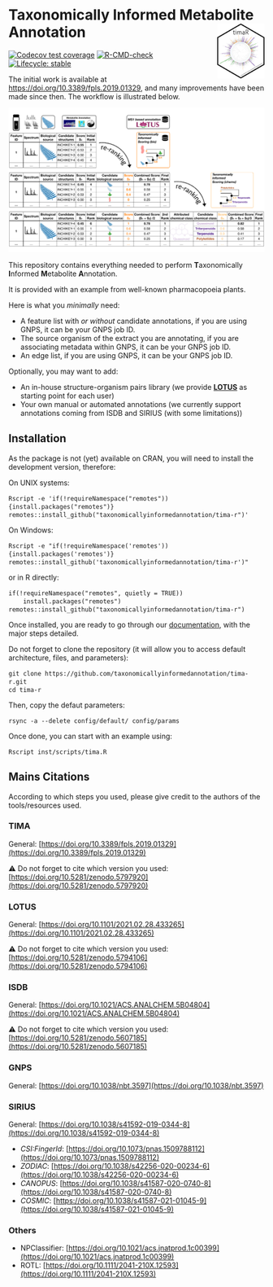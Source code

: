 # Taxonomically Informed Metabolite Annotation <img src='man/figures/logo.png' align="right" height="108" />

<!-- badges: start -->
[![Codecov test coverage](https://codecov.io/gh/taxonomicallyinformedannotation/tima-r/branch/main/graph/badge.svg)](https://app.codecov.io/gh/taxonomicallyinformedannotation/tima-r?branch=main)
[![R-CMD-check](https://github.com/taxonomicallyinformedannotation/tima-r/workflows/R-CMD-check/badge.svg)](https://github.com/taxonomicallyinformedannotation/tima-r/actions)
[![Lifecycle: stable](https://img.shields.io/badge/lifecycle-stable-brightgreen.svg)](https://lifecycle.r-lib.org/articles/stages.html#stable)
<!-- badges: end -->

The initial work is available at https://doi.org/10.3389/fpls.2019.01329, and many improvements have been made since then.
The workflow is illustrated below.

![Workflow](man/figures/tima.svg)

This repository contains everything needed to perform **T**axonomically **I**nformed **M**etabolite **A**nnotation.

It is provided with an example from well-known pharmacopoeia plants.

Here is what you *minimally* need:

- A feature list with *or without* candidate annotations, if you are using GNPS, it can be your GNPS job ID.
- The source organism of the extract you are annotating, if you are associating metadata within GNPS, it can be your
  GNPS job ID.
- An edge list, if you are using GNPS, it can be your GNPS job ID.

Optionally, you may want to add:

- An in-house structure-organism pairs library (we provide **[LOTUS](https://lotusnprod.github.io/lotus-manuscript)** as starting point for each user)
- Your own manual or automated annotations (we currently support annotations coming from ISDB and SIRIUS (with some limitations))

## Installation

As the package is not (yet) available on CRAN, you will need to install the development version, therefore:

On UNIX systems:
```shell
Rscript -e 'if(!requireNamespace("remotes")){install.packages("remotes")}
remotes::install_github("taxonomicallyinformedannotation/tima-r")'
```

On Windows:
```shell
Rscript -e "if(!requireNamespace('remotes')){install.packages('remotes')}
remotes::install_github('taxonomicallyinformedannotation/tima-r')"
```

or in R directly:

```shell
if(!requireNamespace("remotes", quietly = TRUE))
    install.packages("remotes")
remotes::install_github("taxonomicallyinformedannotation/tima-r")
```

Once installed, you are ready to go through our [documentation](https://taxonomicallyinformedannotation.github.io/tima-r/articles/), with the major steps detailed.

Do not forget to clone the repository (it will allow you to access default architecture, files, and parameters):

```shell
git clone https://github.com/taxonomicallyinformedannotation/tima-r.git
cd tima-r
```

Then, copy the defaut parameters:

```shell
rsync -a --delete config/default/ config/params
```

Once done, you can start with an example using:

```shell
Rscript inst/scripts/tima.R
```

## Mains Citations

According to which steps you used, please give credit to the authors of the tools/resources used.

### TIMA 
General: [https://doi.org/10.3389/fpls.2019.01329](https://doi.org/10.3389/fpls.2019.01329)

⚠️ Do not forget to cite which version you used: [https://doi.org/10.5281/zenodo.5797920](https://doi.org/10.5281/zenodo.5797920) 

### LOTUS
General: [https://doi.org/10.1101/2021.02.28.433265](https://doi.org/10.1101/2021.02.28.433265)

⚠️ Do not forget to cite which version you used: [https://doi.org/10.5281/zenodo.5794106](https://doi.org/10.5281/zenodo.5794106) 

### ISDB
General: [https://doi.org/10.1021/ACS.ANALCHEM.5B04804](https://doi.org/10.1021/ACS.ANALCHEM.5B04804)

⚠️ Do not forget to cite which version you used: [https://doi.org/10.5281/zenodo.5607185](https://doi.org/10.5281/zenodo.5607185) 

### GNPS
General: [https://doi.org/10.1038/nbt.3597](https://doi.org/10.1038/nbt.3597)

### SIRIUS
General: [https://doi.org/10.1038/s41592-019-0344-8](https://doi.org/10.1038/s41592-019-0344-8)
  - *CSI:FingerId*: [https://doi.org/10.1073/pnas.1509788112](https://doi.org/10.1073/pnas.1509788112)
  - *ZODIAC*: [https://doi.org/10.1038/s42256-020-00234-6](https://doi.org/10.1038/s42256-020-00234-6)
  - *CANOPUS*: [https://doi.org/10.1038/s41587-020-0740-8](https://doi.org/10.1038/s41587-020-0740-8)
  - *COSMIC*: [https://doi.org/10.1038/s41587-021-01045-9](https://doi.org/10.1038/s41587-021-01045-9)

### Others
- NPClassifier: [https://doi.org/10.1021/acs.jnatprod.1c00399](https://doi.org/10.1021/acs.jnatprod.1c00399)
- ROTL: [https://doi.org/10.1111/2041-210X.12593](https://doi.org/10.1111/2041-210X.12593) 
